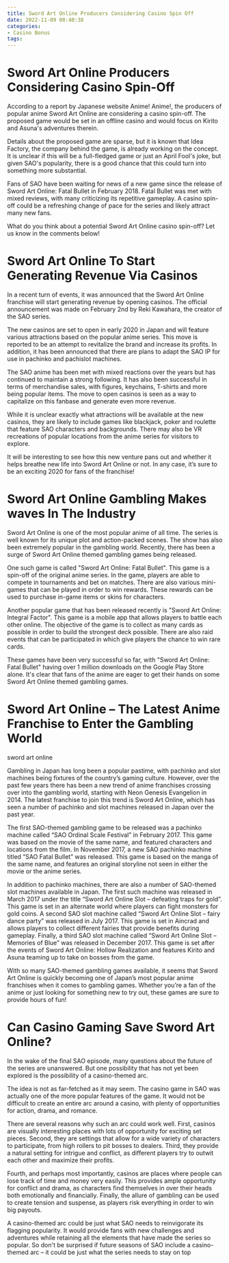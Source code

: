 ```yaml
---
title: Sword Art Online Producers Considering Casino Spin Off 
date: 2022-11-09 08:40:38
categories:
- Casino Bonus
tags:
---
```



#  Sword Art Online Producers Considering Casino Spin-Off 

According to a report by Japanese website Anime! Anime!, the producers of popular anime Sword Art Online are considering a casino spin-off. The proposed game would be set in an offline casino and would focus on Kirito and Asuna's adventures therein.

Details about the proposed game are sparse, but it is known that Idea Factory, the company behind the game, is already working on the concept. It is unclear if this will be a full-fledged game or just an April Fool's joke, but given SAO's popularity, there is a good chance that this could turn into something more substantial.

Fans of SAO have been waiting for news of a new game since the release of Sword Art Online: Fatal Bullet in February 2018. Fatal Bullet was met with mixed reviews, with many criticizing its repetitive gameplay. A casino spin-off could be a refreshing change of pace for the series and likely attract many new fans.

What do you think about a potential Sword Art Online casino spin-off? Let us know in the comments below!

#  Sword Art Online To Start Generating Revenue Via Casinos 

In a recent turn of events, it was announced that the Sword Art Online franchise will start generating revenue by opening casinos. The official announcement was made on February 2nd by Reki Kawahara, the creator of the SAO series. 

The new casinos are set to open in early 2020 in Japan and will feature various attractions based on the popular anime series. This move is reported to be an attempt to revitalize the brand and increase its profits. In addition, it has been announced that there are plans to adapt the SAO IP for use in pachinko and pachislot machines. 

The SAO anime has been met with mixed reactions over the years but has continued to maintain a strong following. It has also been successful in terms of merchandise sales, with figures, keychains, T-shirts and more being popular items. The move to open casinos is seen as a way to capitalize on this fanbase and generate even more revenue. 

While it is unclear exactly what attractions will be available at the new casinos, they are likely to include games like blackjack, poker and roulette that feature SAO characters and backgrounds. There may also be VR recreations of popular locations from the anime series for visitors to explore. 

It will be interesting to see how this new venture pans out and whether it helps breathe new life into Sword Art Online or not. In any case, it’s sure to be an exciting 2020 for fans of the franchise!

#  Sword Art Online Gambling Makes waves In The Industry 

Sword Art Online is one of the most popular anime of all time. The series is well known for its unique plot and action-packed scenes. The show has also been extremely popular in the gambling world. Recently, there has been a surge of Sword Art Online themed gambling games being released.

One such game is called "Sword Art Online: Fatal Bullet". This game is a spin-off of the original anime series. In the game, players are able to compete in tournaments and bet on matches. There are also various mini-games that can be played in order to win rewards. These rewards can be used to purchase in-game items or skins for characters.

Another popular game that has been released recently is "Sword Art Online: Integral Factor". This game is a mobile app that allows players to battle each other online. The objective of the game is to collect as many cards as possible in order to build the strongest deck possible. There are also raid events that can be participated in which give players the chance to win rare cards.

These games have been very successful so far, with "Sword Art Online: Fatal Bullet" having over 1 million downloads on the Google Play Store alone. It's clear that fans of the anime are eager to get their hands on some Sword Art Online themed gambling games.

#  Sword Art Online – The Latest Anime Franchise to Enter the Gambling World 

 sword art online

Gambling in Japan has long been a popular pastime, with pachinko and slot machines being fixtures of the country’s gaming culture. However, over the past few years there has been a new trend of anime franchises crossing over into the gambling world, starting with Neon Genesis Evangelion in 2014. The latest franchise to join this trend is Sword Art Online, which has seen a number of pachinko and slot machines released in Japan over the past year.

The first SAO-themed gambling game to be released was a pachinko machine called “SAO Ordinal Scale Festival” in February 2017. This game was based on the movie of the same name, and featured characters and locations from the film. In November 2017, a new SAO pachinko machine titled “SAO Fatal Bullet” was released. This game is based on the manga of the same name, and features an original storyline not seen in either the movie or the anime series.

In addition to pachinko machines, there are also a number of SAO-themed slot machines available in Japan. The first such machine was released in March 2017 under the title “Sword Art Online Slot – defeating traps for gold”. This game is set in an alternate world where players can fight monsters for gold coins. A second SAO slot machine called “Sword Art Online Slot – fairy dance party” was released in July 2017. This game is set in Aincrad and allows players to collect different fairies that provide benefits during gameplay. Finally, a third SAO slot machine called “Sword Art Online Slot – Memories of Blue” was released in December 2017. This game is set after the events of Sword Art Online: Hollow Realization and features Kirito and Asuna teaming up to take on bosses from the game.

With so many SAO-themed gambling games available, it seems that Sword Art Online is quickly becoming one of Japan’s most popular anime franchises when it comes to gambling games. Whether you’re a fan of the anime or just looking for something new to try out, these games are sure to provide hours of fun!

#  Can Casino Gaming Save Sword Art Online?

In the wake of the final SAO episode, many questions about the future of the series are unanswered. But one possibility that has not yet been explored is the possibility of a casino-themed arc.

The idea is not as far-fetched as it may seem. The casino game in SAO was actually one of the more popular features of the game. It would not be difficult to create an entire arc around a casino, with plenty of opportunities for action, drama, and romance.

There are several reasons why such an arc could work well. First, casinos are visually interesting places with lots of opportunity for exciting set pieces. Second, they are settings that allow for a wide variety of characters to participate, from high rollers to pit bosses to dealers. Third, they provide a natural setting for intrigue and conflict, as different players try to outwit each other and maximize their profits.

Fourth, and perhaps most importantly, casinos are places where people can lose track of time and money very easily. This provides ample opportunity for conflict and drama, as characters find themselves in over their heads both emotionally and financially. Finally, the allure of gambling can be used to create tension and suspense, as players risk everything in order to win big payouts.

A casino-themed arc could be just what SAO needs to reinvigorate its flagging popularity. It would provide fans with new challenges and adventures while retaining all the elements that have made the series so popular. So don't be surprised if future seasons of SAO include a casino-themed arc – it could be just what the series needs to stay on top